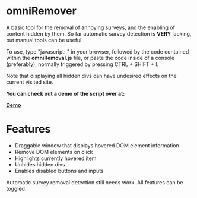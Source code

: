 # omniRemover
A basic tool for the removal of annoying surveys, and the enabling of content hidden by them.
So far automatic survey detection is **VERY** lacking, but manual tools can be useful.

To use, type "javascript: " in your browser, followed by the code contained within the **omniRemoval.js** file, or paste the code inside of a console (preferably), normally triggered by pressing CTRL + SHIFT + I. 

Note that displaying all hidden divs can have undesired effects on the current visited site.

**You can check out a demo of the script over at:**

**[Demo](http://alfonsogarnett.github.com/omniRemover/ "omniRemover Demo")**

# Features
* Draggable window that displays hovered DOM element information
* Remove DOM elements on click
* Highlights currently hovered item
* Unhides hidden divs
* Enables disabled buttons and inputs

Automatic survey removal detection still needs work. All features can be toggled.
